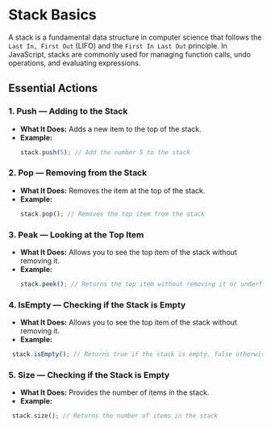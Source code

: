 # Stack Basics

A stack is a fundamental data structure in computer science that follows the `Last In, First Out` (LIFO) and the `First In Last Out` principle. In JavaScript, stacks are commonly used for managing function calls, undo operations, and evaluating expressions.

## Essential Actions

### 1. Push — Adding to the Stack

- **What It Does:** Adds a new item to the top of the stack.
- **Example:**
  ```javascript
  stack.push(5); // Add the number 5 to the stack
  ```

### 2. Pop — Removing from the Stack

- **What It Does:** Removes the item at the top of the stack.
- **Example:**
  ```javascript
  stack.pop(); // Removes the top item from the stack
  ```

### 3. Peak — Looking at the Top Item

- **What It Does:** Allows you to see the top item of the stack without removing it.
- **Example:**
  ```javascript
  stack.peek(); // Returns the top item without removing it or underflow if the stack is empty
  ```

### 4. IsEmpty — Checking if the Stack is Empty

- **What It Does:** Allows you to see the top item of the stack without removing it.
- **Example:**
```javascript
 stack.isEmpty(); // Returns true if the stack is empty, false otherwise
  ```

### 5. Size — Checking if the Stack is Empty

- **What It Does:** Provides the number of items in the stack.
- **Example:**
```javascript
 stack.size(); // Returns the number of items in the stack
  ```
